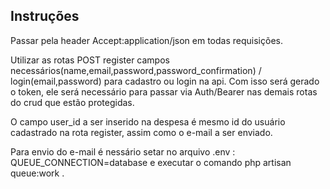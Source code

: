 ## Instruções

Passar pela header Accept:application/json em todas requisições.

Utilizar as rotas POST register campos necessários(name,email,password,password_confirmation)  / login(email,password) para cadastro ou login na api. Com isso será gerado o token, ele será necessário para passar via Auth/Bearer nas demais rotas do crud que estão protegidas.

O campo user_id a ser inserido na despesa é mesmo id do usuário cadastrado na rota register, assim como o e-mail a ser enviado.

Para envio do e-mail é nessário setar no arquivo .env : QUEUE_CONNECTION=database e executar o comando php artisan queue:work .